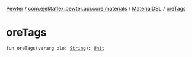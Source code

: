 [Pewter](../../index.md) / [com.ejektaflex.pewter.api.core.materials](../index.md) / [MaterialDSL](index.md) / [oreTags](./ore-tags.md)

# oreTags

`fun oreTags(vararg blo: `[`String`](https://kotlinlang.org/api/latest/jvm/stdlib/kotlin/-string/index.html)`): `[`Unit`](https://kotlinlang.org/api/latest/jvm/stdlib/kotlin/-unit/index.html)